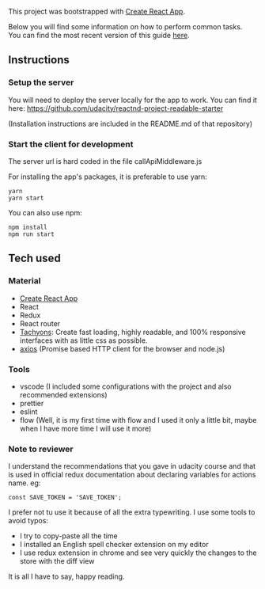 This project was bootstrapped with [Create React App](https://github.com/facebookincubator/create-react-app).

Below you will find some information on how to perform common tasks.<br>
You can find the most recent version of this guide [here](https://github.com/facebookincubator/create-react-app/blob/master/packages/react-scripts/template/README.md).

## Instructions
### Setup the server
You will need to deploy the server locally for the app to work. You can find it here: https://github.com/udacity/reactnd-project-readable-starter

(Installation instructions are included in the README.md of that repository)

### Start the client for development
The server url is hard coded in the file callApiMiddleware.js

For installing the app's packages, it is preferable to use yarn:
```
yarn
yarn start
```

You can also use npm:
```
npm install
npm run start
```

## Tech used
### Material
-   [Create React App](https://github.com/facebookincubator/create-react-app)
-   React
-   Redux
-   React router
-   [Tachyons](http://tachyons.io/): Create fast loading, highly readable, and 100% responsive interfaces with as little css as possible. 
-   [axios](https://github.com/mzabriskie/axios) (Promise based HTTP client for the browser and node.js)

### Tools
-   vscode (I included some configurations with the project and also recommended extensions)
-   prettier
-   eslint
-   flow (Well, it is my first time with flow and I used it only a little bit, maybe when I have more time I will use it more)

### Note to reviewer

I understand the recommendations that you gave in udacity course and that is used in official redux documentation about declaring variables for actions name. eg:

```
const SAVE_TOKEN = 'SAVE_TOKEN';
```

I prefer not tu use it because of all the extra typewriting. I use some tools to avoid typos:
- I try to copy-paste all the time
- I installed an English spell checker extension on my editor
- I use redux extension in chrome and see very quickly the changes to the store with the diff view

It is all I have to say, happy reading.

